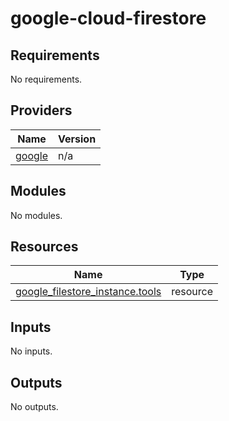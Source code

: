 # google-cloud-firestore

<!-- BEGINNING OF PRE-COMMIT-TERRAFORM DOCS HOOK -->
## Requirements

No requirements.

## Providers

| Name | Version |
|------|---------|
| <a name="provider_google"></a> [google](#provider\_google) | n/a |

## Modules

No modules.

## Resources

| Name | Type |
|------|------|
| [google_filestore_instance.tools](https://registry.terraform.io/providers/hashicorp/google/latest/docs/resources/filestore_instance) | resource |

## Inputs

No inputs.

## Outputs

No outputs.
<!-- END OF PRE-COMMIT-TERRAFORM DOCS HOOK -->
